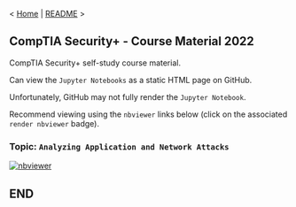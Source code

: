 < [Home](https://github.com/SeanOhAileasa) | [README](https://github.com/SeanOhAileasa/syp-analyzing-application-and-network-attacks/blob/main/README.md) >

## CompTIA Security+ - Course Material 2022

CompTIA Security+ self-study course material.

Can view the ``Jupyter Notebooks`` as a static HTML page on GitHub.

Unfortunately, GitHub may not fully render the ``Jupyter Notebook``.

Recommend viewing using the ``nbviewer`` links below (click on the associated ``render nbviewer`` badge).

### Topic: ``Analyzing Application and Network Attacks``

[![nbviewer](https://raw.githubusercontent.com/jupyter/design/master/logos/Badges/nbviewer_badge.svg)](https://nbviewer.jupyter.org/github/SeanOhAileasa/syp-analyzing-application-and-network-attacks/blob/main/syp-analyzing-application-and-network-attacks.ipynb)

## END